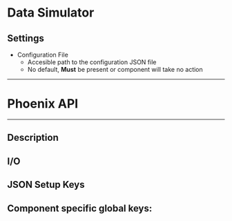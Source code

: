 # Data Simulator
## Settings
- Configuration File
    - Accesible path to the configuration JSON file
	- No default, **Must** be present or component will take no action
___
# Phoenix API
___
## Description

## I/O

## JSON Setup Keys

Component specific global keys:
- 
